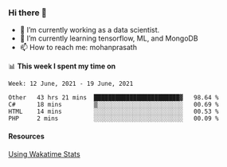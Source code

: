 ### Hi there 👋

- 🔭 I’m currently working as a data scientist.
- 🌱 I’m currently learning tensorflow, ML, and MongoDB
- 📫 How to reach me: mohanprasath

📊 **This week I spent my time on**
<!--START_SECTION:waka-->
```text
Week: 12 June, 2021 - 19 June, 2021

Other   43 hrs 21 mins  ████████████████████████▓   98.64 % 
C#      18 mins         ▒░░░░░░░░░░░░░░░░░░░░░░░░   00.69 % 
HTML    14 mins         ░░░░░░░░░░░░░░░░░░░░░░░░░   00.53 % 
PHP     2 mins          ░░░░░░░░░░░░░░░░░░░░░░░░░   00.09 % 
```
<!--END_SECTION:waka-->

#### Resources
[Using Wakatime Stats](https://github.com/marketplace/actions/waka-readme)
